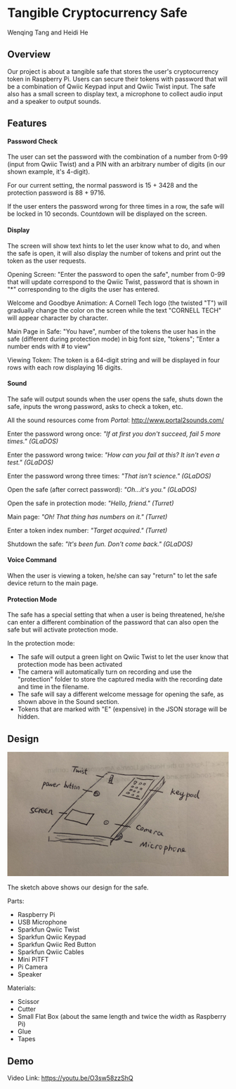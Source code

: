 # Tangible Cryptocurrency Safe

Wenqing Tang and Heidi He

## Overview

Our project is about a tangible safe that stores the user's cryptocurrency token in Raspberry Pi.
Users can secure their tokens with password that will be a combination of Qwiic Keypad input and Qwiic Twist input. The safe also has a small screen to display text, a microphone to collect audio input and a speaker to output sounds.

## Features

#### Password Check

The user can set the password with the combination of a number from 0-99 (input from Qwiic Twist) and a PIN with an arbitrary number of digits (in our shown example, it's 4-digit). 

For our current setting, the normal password is 15 + 3428 and the protection password is 88 + 9716.

If the user enters the password wrong for three times in a row, the safe will be locked in 10 seconds. Countdown will be displayed on the screen.


#### Display

The screen will show text hints to let the user know what to do, and when the safe is open, it will also display the number of tokens and print out the token as the user requests.

Opening Screen: "Enter the password to open the safe", number from 0-99 that will update correspond to the Qwiic Twist, password that is shown in "\*" corresponding to the digits the user has entered.

Welcome and Goodbye Animation: A Cornell Tech logo (the twisted "T") will gradually change the color on the screen while the text "CORNELL TECH" will appear character by character.

Main Page in Safe: "You have", number of the tokens the user has in the safe (different during protection mode) in big font size, "tokens"; "Enter a number ends with # to view"

Viewing Token: The token is a 64-digit string and will be displayed in four rows with each row displaying 16 digits.

#### Sound

The safe will output sounds when the user opens the safe, shuts down the safe, inputs the wrong password, asks to check a token, etc.

All the sound resources come from *Portal*: http://www.portal2sounds.com/

Enter the password wrong once: *"If at first you don't succeed, fail 5 more times." (GLaDOS)* 

Enter the password wrong twice: *"How can you fail at this? It isn't even a test." (GLaDOS)*

Enter the password wrong three times: *"That isn't science." (GLaDOS)*

Open the safe (after correct password): *"Oh...it's you." (GLaDOS)*

Open the safe in protection mode: *"Hello, friend." (Turret)*

Main page: *"Oh! That thing has numbers on it." (Turret)*

Enter a token index number: *"Target acquired." (Turret)*

Shutdown the safe: *"It's been fun. Don't come back." (GLaDOS)*


#### Voice Command

When the user is viewing a token, he/she can say "return" to let the safe device return to the main page. 


#### Protection Mode

The safe has a special setting that when a user is being threatened, he/she can enter a different combination of the password that can also open the safe but will activate protection mode. 

In the protection mode:

- The safe will output a green light on Qwiic Twist to let the user know that protection mode has been activated
- The camera will automatically turn on recording and use the "protection" folder to store the captured media with the recording date and time in the filename.
- The safe will say a different welcome message for opening the safe, as shown above in the Sound section.
- Tokens that are marked with "E" (expensive) in the JSON storage will be hidden.


## Design

![design-sketch](design.jpg)

The sketch above shows our design for the safe.

Parts:

- Raspberry Pi
- USB Microphone
- Sparkfun Qwiic Twist
- Sparkfun Qwiic Keypad
- Sparkfun Qwiic Red Button
- Sparkfun Qwiic Cables
- Mini PiTFT
- Pi Camera
- Speaker

Materials:

- Scissor
- Cutter
- Small Flat Box (about the same length and twice the width as Raspberry Pi)
- Glue
- Tapes

## Demo

Video Link: https://youtu.be/O3sw58zzShQ